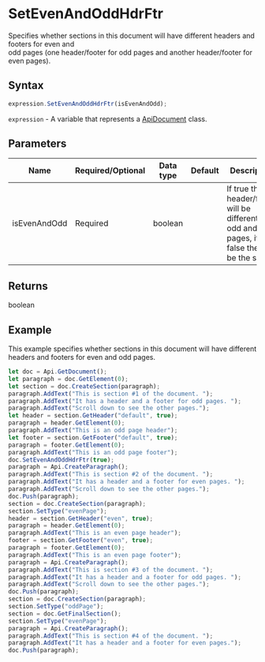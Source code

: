 # SetEvenAndOddHdrFtr

Specifies whether sections in this document will have different headers and footers for even and\
odd pages (one header/footer for odd pages and another header/footer for even pages).

## Syntax

```javascript
expression.SetEvenAndOddHdrFtr(isEvenAndOdd);
```

`expression` - A variable that represents a [ApiDocument](../ApiDocument.md) class.

## Parameters

| **Name** | **Required/Optional** | **Data type** | **Default** | **Description** |
| ------------- | ------------- | ------------- | ------------- | ------------- |
| isEvenAndOdd | Required | boolean |  | If true the header/footer will be different for odd and even pages, if false they will be the same. |

## Returns

boolean

## Example

This example specifies whether sections in this document will have different headers and footers for even and odd pages.

```javascript editor-
let doc = Api.GetDocument();
let paragraph = doc.GetElement(0);
let section = doc.CreateSection(paragraph);
paragraph.AddText("This is section #1 of the document. ");
paragraph.AddText("It has a header and a footer for odd pages. ");
paragraph.AddText("Scroll down to see the other pages.");
let header = section.GetHeader("default", true);
paragraph = header.GetElement(0);
paragraph.AddText("This is an odd page header");
let footer = section.GetFooter("default", true);
paragraph = footer.GetElement(0);
paragraph.AddText("This is an odd page footer");
doc.SetEvenAndOddHdrFtr(true);
paragraph = Api.CreateParagraph();
paragraph.AddText("This is section #2 of the document. ");
paragraph.AddText("It has a header and a footer for even pages. ");
paragraph.AddText("Scroll down to see the other pages.");
doc.Push(paragraph);
section = doc.CreateSection(paragraph);
section.SetType("evenPage");
header = section.GetHeader("even", true);
paragraph = header.GetElement(0);
paragraph.AddText("This is an even page header");
footer = section.GetFooter("even", true);
paragraph = footer.GetElement(0);
paragraph.AddText("This is an even page footer");
paragraph = Api.CreateParagraph();
paragraph.AddText("This is section #3 of the document. ");
paragraph.AddText("It has a header and a footer for odd pages. ");
paragraph.AddText("Scroll down to see the other pages.");
doc.Push(paragraph);
section = doc.CreateSection(paragraph);
section.SetType("oddPage");
section = doc.GetFinalSection();
section.SetType("evenPage");
paragraph = Api.CreateParagraph();
paragraph.AddText("This is section #4 of the document. ");
paragraph.AddText("It has a header and a footer for even pages.");
doc.Push(paragraph);

```
